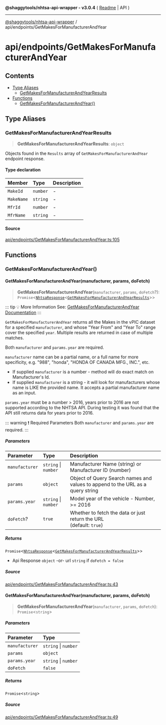 **@shaggytools/nhtsa-api-wrapper - v3.0.4** ( [Readme](../../index.md) \| API )

***

[@shaggytools/nhtsa-api-wrapper](../../modules.md) / api/endpoints/GetMakesForManufacturerAndYear

# api/endpoints/GetMakesForManufacturerAndYear

## Contents

- [Type Aliases](GetMakesForManufacturerAndYear.md#type-aliases)
  - [GetMakesForManufacturerAndYearResults](GetMakesForManufacturerAndYear.md#getmakesformanufacturerandyearresults)
- [Functions](GetMakesForManufacturerAndYear.md#functions)
  - [GetMakesForManufacturerAndYear()](GetMakesForManufacturerAndYear.md#getmakesformanufacturerandyear)

## Type Aliases

### GetMakesForManufacturerAndYearResults

> **GetMakesForManufacturerAndYearResults**: `object`

Objects found in the `Results` array of `GetMakesForManufacturerAndYear` endpoint response.

#### Type declaration

| Member | Type | Description |
| :------ | :------ | :------ |
| `MakeId` | `number` | - |
| `MakeName` | `string` | - |
| `MfrId` | `number` | - |
| `MfrName` | `string` | - |

#### Source

[api/endpoints/GetMakesForManufacturerAndYear.ts:105](https://github.com/ShaggyTech/nhtsa-api-wrapper/blob/main/packages/lib/src/api/endpoints/GetMakesForManufacturerAndYear.ts#L105)

## Functions

### GetMakesForManufacturerAndYear()

#### GetMakesForManufacturerAndYear(manufacturer, params, doFetch)

> **GetMakesForManufacturerAndYear**(`manufacturer`, `params`, `doFetch`?): `Promise`\<[`NhtsaResponse`](../types.md#nhtsaresponset)\<[`GetMakesForManufacturerAndYearResults`](GetMakesForManufacturerAndYear.md#getmakesformanufacturerandyearresults)\>\>

::: tip :bulb: More Information
See: [GetMakesForManufacturerAndYear Documentation](/api/endpoints/get-makes-for-manufacturer-and-year)
:::

`GetMakesForManufacturerAndYear` returns all the Makes in the vPIC dataset for a specified
`manufacturer`, and whose "Year From" and "Year To" range cover the specified `year`. Multiple
results are returned in case of multiple matches.

Both `manufacturer` and `params.year` are required.

`manufacturer` name can be a partial name, or a full name for more specificity, e.g. "988",
"honda", "HONDA OF CANADA MFG., INC.", etc.

- If supplied `manufacturer` is a number - method will do exact match on Manufacturer's Id.
- If supplied `manufacturer` is a string - it will look for manufacturers whose name is LIKE the
  provided name. It accepts a partial manufacturer name as an input.

`params.year` must be a number > 2016, years prior to 2016 are not supported according to the
NHTSA API. During testing it was found that the API still returns data for years prior to 2016.

::: warning :exclamation: Required Parameters
Both `manufacturer` and `params.year` are required.
 :::

##### Parameters

| Parameter | Type | Description |
| :------ | :------ | :------ |
| `manufacturer` | `string` \| `number` | Manufacturer Name (string) or Manufacturer ID (number) |
| `params` | `object` | Object of Query Search names and values to append to the URL as a query string |
| `params.year` | `string` \| `number` | Model year of the vehicle - Number, >= 2016 |
| `doFetch`? | `true` | Whether to fetch the data or just return the URL<br />(default: `true`) |

##### Returns

`Promise`\<[`NhtsaResponse`](../types.md#nhtsaresponset)\<[`GetMakesForManufacturerAndYearResults`](GetMakesForManufacturerAndYear.md#getmakesformanufacturerandyearresults)\>\>

- Api
Response `object` -or- url `string` if `doFetch = false`

##### Source

[api/endpoints/GetMakesForManufacturerAndYear.ts:43](https://github.com/ShaggyTech/nhtsa-api-wrapper/blob/main/packages/lib/src/api/endpoints/GetMakesForManufacturerAndYear.ts#L43)

#### GetMakesForManufacturerAndYear(manufacturer, params, doFetch)

> **GetMakesForManufacturerAndYear**(`manufacturer`, `params`, `doFetch`): `Promise`\<`string`\>

##### Parameters

| Parameter | Type |
| :------ | :------ |
| `manufacturer` | `string` \| `number` |
| `params` | `object` |
| `params.year` | `string` \| `number` |
| `doFetch` | `false` |

##### Returns

`Promise`\<`string`\>

##### Source

[api/endpoints/GetMakesForManufacturerAndYear.ts:49](https://github.com/ShaggyTech/nhtsa-api-wrapper/blob/main/packages/lib/src/api/endpoints/GetMakesForManufacturerAndYear.ts#L49)
